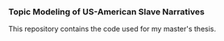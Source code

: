 ### Topic Modeling of US-American Slave Narratives

This repository contains the code used for my master's thesis.
